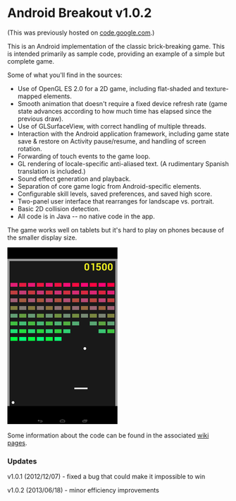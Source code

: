 Android Breakout v1.0.2
=======================

(This was previously hosted on [code.google.com](https://code.google.com/p/android-breakout/).)

This is an Android implementation of the classic brick-breaking game.
This is intended primarily as sample code, providing an example of a
simple but complete game.

Some of what you'll find in the sources:

- Use of OpenGL ES 2.0 for a 2D game, including flat-shaded and
  texture-mapped elements.
- Smooth animation that doesn't require a fixed device refresh rate (game
  state advances according to how much time has elapsed since the
  previous draw).
- Use of GLSurfaceView, with correct handling of multiple threads.
- Interaction with the Android application framework, including game state
  save & restore on Activity pause/resume, and handling of screen rotation.
- Forwarding of touch events to the game loop.
- GL rendering of locale-specific anti-aliased text. (A rudimentary Spanish
  translation is included.)
- Sound effect generation and playback.
- Separation of core game logic from Android-specific elements.
- Configurable skill levels, saved preferences, and saved high score.
- Two-panel user interface that rearranges for landscape vs. portrait.
- Basic 2D collision detection.
- All code is in Java -- no native code in the app.

The game works well on tablets but it's hard to play on phones because
of the smaller display size.

![screengrab](breakout.png)

Some information about the code can be found in the associated
[wiki pages](https://github.com/fadden/android-breakout/wiki).

### Updates ###

v1.0.1 (2012/12/07) - fixed a bug that could make it impossible to win

v1.0.2 (2013/06/18) - minor efficiency improvements
